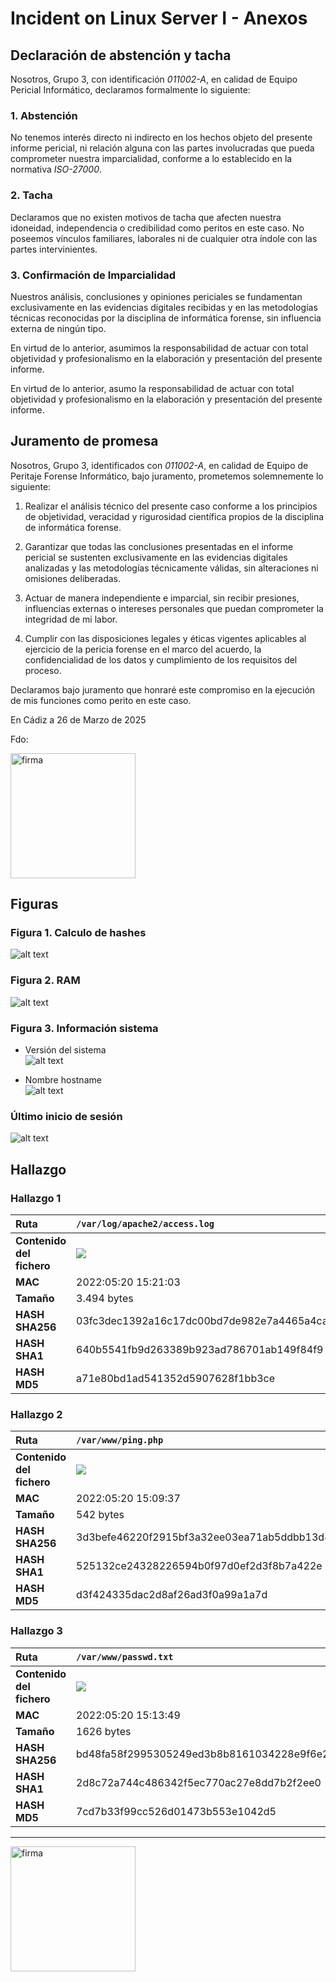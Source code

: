 #  Incident on Linux Server I - Anexos

## Declaración de abstención y tacha

Nosotros, Grupo 3, con identificación _011002-A_, en calidad de Equipo Pericial Informático, declaramos formalmente lo siguiente:

### 1. Abstención

No tenemos interés directo ni indirecto en los hechos objeto del presente informe pericial, ni relación alguna con las partes involucradas que pueda comprometer nuestra imparcialidad, conforme a lo establecido en la normativa _ISO-27000_.

### 2. Tacha

Declaramos que no existen motivos de tacha que afecten nuestra idoneidad, independencia o credibilidad como peritos en este caso. No poseemos vínculos familiares, laborales ni de cualquier otra índole con las partes intervinientes.

### 3. Confirmación de Imparcialidad

Nuestros análisis, conclusiones y opiniones periciales se fundamentan exclusivamente en las evidencias digitales recibidas y en las metodologías técnicas reconocidas por la disciplina de informática forense, sin influencia externa de ningún tipo.

En virtud de lo anterior, asumimos la responsabilidad de actuar con total objetividad y profesionalismo en la elaboración y presentación del presente informe.

En virtud de lo anterior, asumo la responsabilidad de actuar con total objetividad y profesionalismo en la elaboración y presentación del presente informe.

## Juramento de promesa

Nosotros, Grupo 3, identificados con _011002-A_, en calidad de Equipo de Peritaje Forense Informático, bajo juramento, prometemos solemnemente lo siguiente:

1. Realizar el análisis técnico del presente caso conforme a los principios de objetividad, veracidad y rigurosidad científica propios de la disciplina de informática forense.

2. Garantizar que todas las conclusiones presentadas en el informe pericial se sustenten exclusivamente en las evidencias digitales analizadas y las metodologías técnicamente válidas, sin alteraciones ni omisiones deliberadas.

3. Actuar de manera independiente e imparcial, sin recibir presiones, influencias externas o intereses personales que puedan comprometer la integridad de mi labor.

4. Cumplir con las disposiciones legales y éticas vigentes aplicables al ejercicio de la pericia forense en el marco del acuerdo, la confidencialidad de los datos y cumplimiento de los requisitos del proceso.

Declaramos bajo juramento que honraré este compromiso en la ejecución de mis funciones como perito en este caso.

En Cádiz a 26 de Marzo de 2025

Fdo:

<img src="img/firma.png" alt="firma" width="200"/>

## Figuras

### Figura 1. Calculo de hashes

![alt text](img/hashes.png)

### Figura 2. RAM

![alt text](img/cat.png)

### Figura 3. Información sistema

- Versión del sistema  
![alt text](img/realeases.png)

- Nombre hostname  
![alt text](img/hostname.png)

### Último inicio de sesión

![alt text](img/inicio.png)

## Hallazgo

### Hallazgo 1

| Ruta | `/var/log/apache2/access.log` |
| :---- | :---- |
| **Contenido del fichero** | ![](img/ip.png) |
| **MAC** | 2022:05:20 15:21:03 |
| **Tamaño** | 3.494 bytes |
| **HASH SHA256** | 03fc3dec1392a16c17dc00bd7de982e7a4465a4ca5a3e4e04d6d0bec3241fa4c |
| **HASH SHA1** | 640b5541fb9d263389b923ad786701ab149f84f9 |
| **HASH MD5** | a71e80bd1ad541352d5907628f1bb3ce |

### Hallazgo 2

| Ruta | `/var/www/ping.php` |
| :---- | :---- |
| **Contenido del fichero** | ![](img/ping.png) |
| **MAC** | 2022:05:20 15:09:37 |
| **Tamaño** | 542 bytes |
| **HASH SHA256** | 3d3befe46220f2915bf3a32ee03ea71ab5ddbb13d4c048d78d1bfdca889e192b |
| **HASH SHA1** | 525132ce24328226594b0f97d0ef2d3f8b7a422e |
| **HASH MD5** | d3f424335dac2d8af26ad3f0a99a1a7d |

### Hallazgo 3

| Ruta | `/var/www/passwd.txt` |
| :---- | :---- |
| **Contenido del fichero** | ![](img/passwdt.png) |
| **MAC** | 2022:05:20 15:13:49 |
| **Tamaño** | 1626 bytes |
| **HASH SHA256** | bd48fa58f2995305249ed3b8b8161034228e9f6e2753a8e324430a7f194b47ac |
| **HASH SHA1** | 2d8c72a744c486342f5ec770ac27e8dd7b2f2ee0 |
| **HASH MD5** | 7cd7b33f99cc526d01473b553e1042d5 |

---

<img src="img/firma.png" alt="firma" width="200"/>